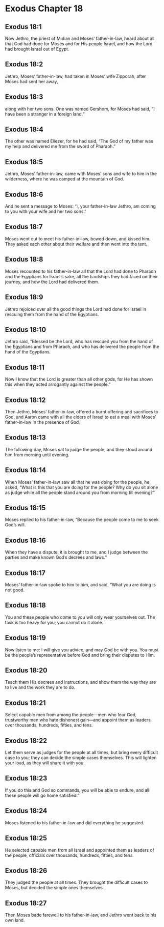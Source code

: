 # Exodus Chapter 18

## Exodus 18:1

Now Jethro, the priest of Midian and Moses’ father-in-law, heard about all that God had done for Moses and for His people Israel, and how the Lord had brought Israel out of Egypt.

## Exodus 18:2

Jethro, Moses’ father-in-law, had taken in Moses’ wife Zipporah, after Moses had sent her away,

## Exodus 18:3

along with her two sons. One was named Gershom, for Moses had said, “I have been a stranger in a foreign land.”

## Exodus 18:4

The other was named Eliezer, for he had said, “The God of my father was my help and delivered me from the sword of Pharaoh.”

## Exodus 18:5

Jethro, Moses’ father-in-law, came with Moses’ sons and wife to him in the wilderness, where he was camped at the mountain of God.

## Exodus 18:6

And he sent a message to Moses: “I, your father-in-law Jethro, am coming to you with your wife and her two sons.”

## Exodus 18:7

Moses went out to meet his father-in-law, bowed down, and kissed him. They asked each other about their welfare and then went into the tent.

## Exodus 18:8

Moses recounted to his father-in-law all that the Lord had done to Pharaoh and the Egyptians for Israel’s sake, all the hardships they had faced on their journey, and how the Lord had delivered them.

## Exodus 18:9

Jethro rejoiced over all the good things the Lord had done for Israel in rescuing them from the hand of the Egyptians.

## Exodus 18:10

Jethro said, “Blessed be the Lord, who has rescued you from the hand of the Egyptians and from Pharaoh, and who has delivered the people from the hand of the Egyptians.

## Exodus 18:11

Now I know that the Lord is greater than all other gods, for He has shown this when they acted arrogantly against the people.”

## Exodus 18:12

Then Jethro, Moses’ father-in-law, offered a burnt offering and sacrifices to God, and Aaron came with all the elders of Israel to eat a meal with Moses’ father-in-law in the presence of God.

## Exodus 18:13

The following day, Moses sat to judge the people, and they stood around him from morning until evening.

## Exodus 18:14

When Moses’ father-in-law saw all that he was doing for the people, he asked, “What is this that you are doing for the people? Why do you sit alone as judge while all the people stand around you from morning till evening?”

## Exodus 18:15

Moses replied to his father-in-law, “Because the people come to me to seek God’s will.

## Exodus 18:16

When they have a dispute, it is brought to me, and I judge between the parties and make known God’s decrees and laws.”

## Exodus 18:17

Moses’ father-in-law spoke to him to him, and said, “What you are doing is not good.

## Exodus 18:18

You and these people who come to you will only wear yourselves out. The task is too heavy for you; you cannot do it alone.

## Exodus 18:19

Now listen to me: I will give you advice, and may God be with you. You must be the people’s representative before God and bring their disputes to Him.

## Exodus 18:20

Teach them His decrees and instructions, and show them the way they are to live and the work they are to do.

## Exodus 18:21

Select capable men from among the people—men who fear God, trustworthy men who hate dishonest gain—and appoint them as leaders over thousands, hundreds, fifties, and tens.

## Exodus 18:22

Let them serve as judges for the people at all times, but bring every difficult case to you; they can decide the simple cases themselves. This will lighten your load, as they will share it with you.

## Exodus 18:23

If you do this and God so commands, you will be able to endure, and all these people will go home satisfied.”

## Exodus 18:24

Moses listened to his father-in-law and did everything he suggested.

## Exodus 18:25

He selected capable men from all Israel and appointed them as leaders of the people, officials over thousands, hundreds, fifties, and tens.

## Exodus 18:26

They judged the people at all times. They brought the difficult cases to Moses, but decided the simple ones themselves.

## Exodus 18:27

Then Moses bade farewell to his father-in-law, and Jethro went back to his own land.
